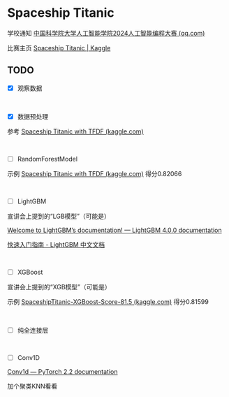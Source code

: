 # Spaceship Titanic

学校通知  [中国科学院大学人工智能学院2024人工智能编程大赛 (qq.com)](https://mp.weixin.qq.com/s/CiiUwAAUkocMDCbnTjaxfg)

比赛主页  [Spaceship Titanic | Kaggle](https://www.kaggle.com/competitions/spaceship-titanic/overview)

## TODO

- [x] 观察数据

<br/>

- [x] 数据预处理

参考  [Spaceship Titanic with TFDF (kaggle.com)](https://www.kaggle.com/code/bnm731236993/spaceship-titanic-with-tfdf)

<br/>

- [ ] RandomForestModel

示例  [Spaceship Titanic with TFDF (kaggle.com)](https://www.kaggle.com/code/bnm731236993/spaceship-titanic-with-tfdf)  得分0.82066

<br/>

- [ ] LightGBM

宣讲会上提到的“LGB模型”（可能是）

[Welcome to LightGBM’s documentation! — LightGBM 4.0.0 documentation](https://lightgbm.readthedocs.io/en/stable/)

[快速入门指南 - LightGBM 中文文档](https://lightgbm.cn/docs/2/)

<br/>

- [ ] XGBoost

宣讲会上提到的“XGB模型”（可能是）

示例  [SpaceshipTitanic-XGBoost-Score-81.5 (kaggle.com)](https://www.kaggle.com/code/twinpilgrim/spaceshiptitanic-xgboost-score-81-5)  得分0.81599

<br/>

- [ ] 纯全连接层

<br/>

- [ ] Conv1D

[Conv1d — PyTorch 2.2 documentation](https://pytorch.org/docs/stable/generated/torch.nn.Conv1d.html)

加个聚类KNN看看
